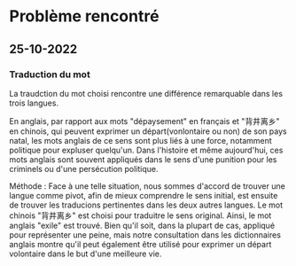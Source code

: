 # Problème rencontré

## 25-10-2022
### Traduction du mot 
La traudction du mot choisi rencontre une différence remarquable dans les trois langues. 

En anglais, par rapport aux mots "dépaysement" en français et "背井离乡" en chinois, qui peuvent exprimer un départ(vonlontaire ou non) de son pays natal, les mots anglais de ce sens sont plus liés à une force, notamment politique pour expluser quelqu'un. 
Dans l'histoire et même aujourd'hui, ces mots anglais sont souvent appliqués dans le sens d'une punition pour les criminels ou d'une persécution politique.



Méthode :
Face à une telle situation, nous sommes d'accord de trouver une langue comme pivot, afin de mieux comprendre le sens initial, est ensuite de trouver les traducions pertinentes dans les deux autres langues.
Le mot chinois "背井离乡" est choisi pour traduitre le sens original.
Ainsi, le mot anglais "exile" est trouvé. Bien qu'il soit, dans la plupart de cas, appliqué pour représenter une peine, mais notre consultation dans les dictionnaires anglais montre qu'il peut également être utilisé pour exprimer un départ volontaire dans le but d'une meilleure vie.
